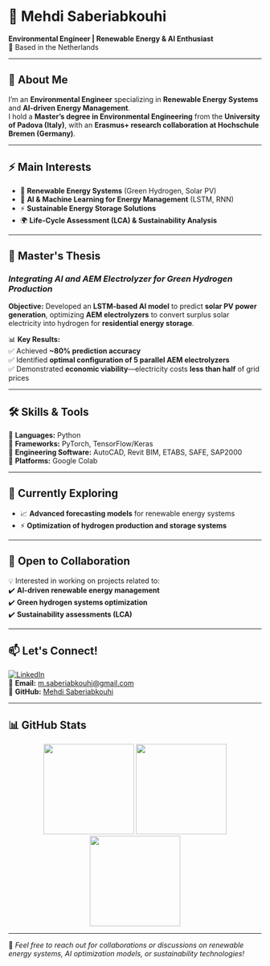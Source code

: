 # 🚀 Mehdi Saberiabkouhi  

**Environmental Engineer | Renewable Energy & AI Enthusiast**  
📍 Based in the Netherlands  

---

## 👋 About Me  
I’m an **Environmental Engineer** specializing in **Renewable Energy Systems** and **AI-driven Energy Management**.  
I hold a **Master’s degree in Environmental Engineering** from the **University of Padova (Italy)**, with an **Erasmus+ research collaboration at Hochschule Bremen (Germany)**.  

---

## ⚡ Main Interests  
- 🔋 **Renewable Energy Systems** (Green Hydrogen, Solar PV)  
- 🤖 **AI & Machine Learning for Energy Management** (LSTM, RNN)  
- ⚡ **Sustainable Energy Storage Solutions**  
- 🌍 **Life-Cycle Assessment (LCA) & Sustainability Analysis**  

---

## 🔬 Master's Thesis  
### *Integrating AI and AEM Electrolyzer for Green Hydrogen Production*  
**Objective:** Developed an **LSTM-based AI model** to predict **solar PV power generation**, optimizing **AEM electrolyzers** to convert surplus solar electricity into hydrogen for **residential energy storage**.  

📊 **Key Results:**  
✅ Achieved **~80% prediction accuracy**  
✅ Identified **optimal configuration of 5 parallel AEM electrolyzers**  
✅ Demonstrated **economic viability**—electricity costs **less than half** of grid prices  

---

## 🛠️ Skills & Tools  
🔹 **Languages:** Python  
🔹 **Frameworks:** PyTorch, TensorFlow/Keras  
🔹 **Engineering Software:** AutoCAD, Revit BIM, ETABS, SAFE, SAP2000  
🔹 **Platforms:** Google Colab  

---

## 🌱 Currently Exploring  
- 📈 **Advanced forecasting models** for renewable energy systems  
- ⚡ **Optimization of hydrogen production and storage systems**  

---

## 🤝 Open to Collaboration  
💡 Interested in working on projects related to:  
✔️ **AI-driven renewable energy management**  
✔️ **Green hydrogen systems optimization**  
✔️ **Sustainability assessments (LCA)**  

---

## 📫 Let's Connect!  
[![LinkedIn](https://img.shields.io/badge/LinkedIn-Profile-blue?style=flat&logo=linkedin)](https://www.linkedin.com/in/mehdi-saberiabkouhi)  
📧 **Email:** [m.saberiabkouhi@gmail.com](mailto:m.saberiabkouhi@gmail.com)  
🔗 **GitHub:** [Mehdi Saberiabkouhi](#)  

---

## 📊 GitHub Stats  
<div align="center">
  <img height="180em" src="https://github-readme-streak-stats.herokuapp.com/?user=Mehdi-Saberi&theme=transparent&hide_border=true"/>
  <img height="180em" src="https://github-readme-stats.vercel.app/api?username=Mehdi-Saberi&show_icons=true&theme=transparent&hide_border=true"/>
  <img height="180em" src="https://github-readme-stats.vercel.app/api/top-langs/?username=Mehdi-Saberi&layout=compact&theme=transparent&hide_border=true"/>
</div>

---

🚀 *Feel free to reach out for collaborations or discussions on renewable energy systems, AI optimization models, or sustainability technologies!*  
